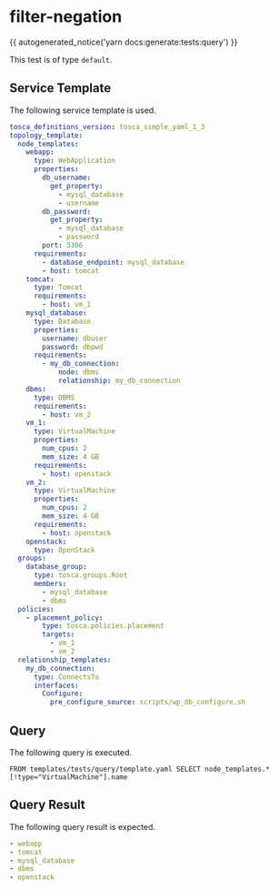 # filter-negation

{{ autogenerated_notice('yarn docs:generate:tests:query') }}


This test is of type `default`.

## Service Template

The following service template is used.

```yaml linenums="1" title="tests/query/template.yaml"
tosca_definitions_version: tosca_simple_yaml_1_3
topology_template:
  node_templates:
    webapp:
      type: WebApplication
      properties:
        db_username:
          get_property:
            - mysql_database
            - username
        db_password:
          get_property:
            - mysql_database
            - password
        port: 3306
      requirements:
        - database_endpoint: mysql_database
        - host: tomcat
    tomcat:
      type: Tomcat
      requirements:
        - host: vm_1
    mysql_database:
      type: Database
      properties:
        username: dbuser
        password: dbpwd
      requirements:
        - my_db_connection:
            node: dbms
            relationship: my_db_connection
    dbms:
      type: DBMS
      requirements:
        - host: vm_2
    vm_1:
      type: VirtualMachine
      properties:
        num_cpus: 2
        mem_size: 4 GB
      requirements:
        - host: openstack
    vm_2:
      type: VirtualMachine
      properties:
        num_cpus: 2
        mem_size: 4 GB
      requirements:
        - host: openstack
    openstack:
      type: OpenStack
  groups:
    database_group:
      type: tosca.groups.Root
      members:
        - mysql_database
        - dbms
  policies:
    - placement_policy:
        type: tosca.policies.placement
        targets:
          - vm_1
          - vm_2
  relationship_templates:
    my_db_connection:
      type: ConnectsTo
      interfaces:
        Configure:
          pre_configure_source: scripts/wp_db_configure.sh
```


## Query

The following query is executed.

```text linenums="1"
FROM templates/tests/query/template.yaml SELECT node_templates.*[!type="VirtualMachine"].name
```


## Query Result

The following query result is expected.

```yaml linenums="1"
- webapp
- tomcat
- mysql_database
- dbms
- openstack
```
